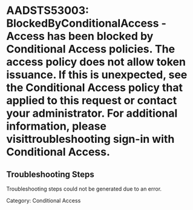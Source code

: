 # AADSTS53003: BlockedByConditionalAccess - Access has been blocked by Conditional Access policies. The access policy does not allow token issuance. If this is unexpected, see the Conditional Access policy that applied to this request or contact your administrator. For additional information, please visittroubleshooting sign-in with Conditional Access.


## Troubleshooting Steps
Troubleshooting steps could not be generated due to an error.

Category: Conditional Access
